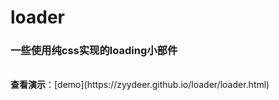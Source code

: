 # loader
<h3>一些使用纯css实现的loading小部件</h3>  
<br>
<b>查看演示</b>：[demo](https://zyydeer.github.io/loader/loader.html)
